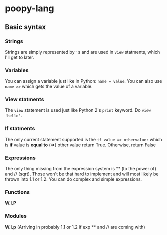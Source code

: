 # poopy-lang
## Basic syntax
### Strings
Strings are simply represented by ```'```s and are used in ```view``` statments, which I'll get to later.

### Variables
You can assign a variable just like in Python: ```name = value```. You can also use ```name >>``` which gets the value of a variable.

### View statments
The ```view``` statement is used just like Python 2's ```print``` keyword. Do ```view 'hello'```.

### If statments
The only current statement supported is the ```if value => othervalue:``` which is **if** value is **equal to** (=>) other value return True. Otherwise, return False

### Expressions
The only thing missing from the expression system is ** (to the power of) and // (sqrt). Those won't be that hard to implement and will most likely be thrown into 1.1 or 1.2. You can do complex and simple expressions.

### Functions
**W.I.P**

### Modules
**W.I.p** (Arriving in probably 1.1 or 1.2 if exp ** and // are coming with)

